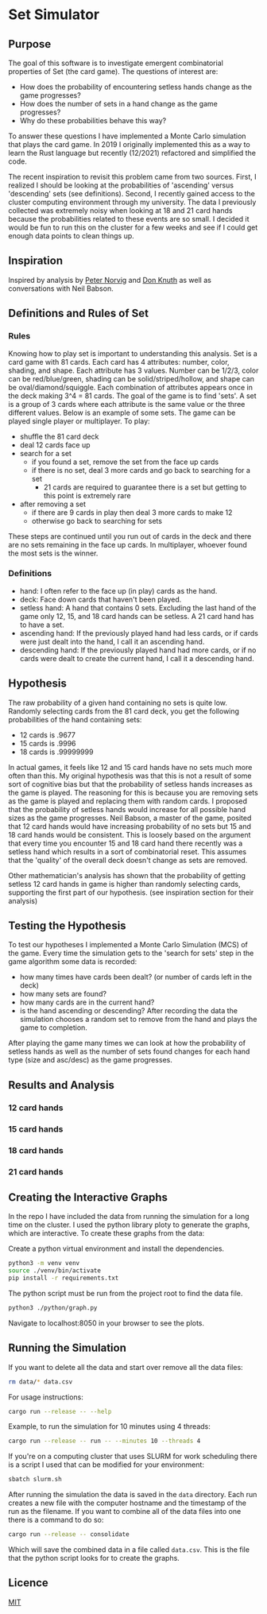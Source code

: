 # Set Simulator

## Purpose
The goal of this software is to investigate emergent combinatorial properties of Set (the
card game). The questions of interest are:
- How does the probability of encountering setless hands change as the game progresses?
- How does the number of sets in a hand change as the game progresses?
- Why do these probabilities behave this way?

To answer these questions I have implemented a Monte Carlo simulation that plays the card
game. In 2019 I originally implemented this as a way to learn the Rust language but recently
(12/2021) refactored and simplified the code.

The recent inspiration to revisit this problem came from two sources. First, I realized I
should be looking at the probabilities of 'ascending' versus 'descending' sets (see definitions).
Second, I recently gained access to the cluster computing environment through my university.
The data I previously collected was extremely noisy when looking at 18 and 21 card hands
because the probabilities related to these events are so small. I decided it would be fun to
run this on the cluster for a few weeks and see if I could get enough data points to clean
things up.

## Inspiration
Inspired by analysis by [Peter Norvig](https://norvig.com/SET.html) and
[Don Knuth](https://cs.stanford.edu/~knuth/programs/setset-all.w)
as well as conversations with Neil Babson.

## Definitions and Rules of Set

### Rules
Knowing how to play set is important to understanding this analysis. Set is a card game with
81 cards. Each card has 4 attributes: number, color, shading, and shape. Each attribute has 3
values. Number can be 1/2/3, color can be red/blue/green, shading can be solid/striped/hollow,
and shape can be oval/diamond/squiggle. Each combination of attributes appears once in the deck
making 3^4 = 81 cards. The goal of the game is to find 'sets'. A set is a group of 3 cards 
where each attribute is the same value or the three different values. Below is an example of some
sets. The game can be played single player or multiplayer. To play:
- shuffle the 81 card deck
- deal 12 cards face up
- search for a set
   - if you found a set, remove the set from the face up cards
   - if there is no set, deal 3 more cards and go back to searching for a set
      - 21 cards are required to guarantee there is a set but getting to this point is extremely rare
- after removing a set
   - if there are 9 cards in play then deal 3 more cards to make 12
   - otherwise go back to searching for sets

These steps are continued until you run out of cards in the deck and there are no sets remaining
in the face up cards. In multiplayer, whoever found the most sets is the winner.

### Definitions
- hand: I often refer to the face up (in play) cards as the hand.
- deck: Face down cards that haven't been played.
- setless hand: A hand that contains 0 sets. Excluding the last hand of the game only 12, 15,
and 18 card hands can be setless. A 21 card hand has to have a set.
- ascending hand: If the previously played hand had less cards, or if cards were just dealt
into the hand, I call it an ascending hand.
- descending hand: If the previously played hand had more cards, or if no cards were dealt to
create the current hand, I call it a descending hand.

## Hypothesis
The raw probability of a given hand containing no sets is quite low.
Randomly selecting cards from the 81 card deck, you get the following probabilities of
the hand containing sets:
- 12 cards is .9677
- 15 cards is .9996
- 18 cards is .99999999

In actual games, it feels like 12 and 15 card hands have no sets much more often than this. My
original hypothesis was that this is not a result of some sort of cognitive bias but that the
probability of setless hands increases as the game is played. The reasoning for this is because
you are removing sets as the game is played and replacing them with random cards. I proposed that
the probability of setless hands would increase for all possible hand sizes as the game progresses.
Neil Babson, a master of the game, posited that 12 card hands would have increasing probability
of no sets but 15 and 18 card hands would be consistent. This is loosely based on the argument
that every time you encounter 15 and 18 card hand there recently was a setless hand which results
in a sort of combinatorial reset. This assumes that the 'quality' of the overall deck doesn't
change as sets are removed.

Other mathematician's analysis has shown that the probability of getting setless 12 card hands
in game is higher than randomly selecting cards, supporting the first part of our hypothesis.
(see inspiration section for their analysis)

## Testing the Hypothesis
To test our hypotheses I implemented a Monte Carlo Simulation (MCS) of the game. Every time the
simulation gets to the 'search for sets' step in the game algorithm some data is recorded:
- how many times have cards been dealt? (or number of cards left in the deck)
- how many sets are found?
- how many cards are in the current hand?
- is the hand ascending or descending?
After recording the data the simulation chooses a random set to remove from the hand and plays
the game to completion.

After playing the game many times we can look at how the probability of setless hands as well
as the number of sets found changes for each hand type (size and asc/desc) as the game progresses.

## Results and Analysis
### 12 card hands
### 15 card hands
### 18 card hands
### 21 card hands

## Creating the Interactive Graphs
In the repo I have included the data from running the simulation for a long time on the cluster.
I used the python library ploty to generate the graphs, which are interactive. To create these
graphs from the data:

Create a python virtual environment and install the dependencies.
```bash
python3 -m venv venv
source ./venv/bin/activate
pip install -r requirements.txt
```

The python script must be run from the project root to find the data file.
```bash
python3 ./python/graph.py
```
Navigate to localhost:8050 in your browser to see the plots.

## Running the Simulation
If you want to delete all the data and start over remove all the data files:
```bash
rm data/* data.csv
```

For usage instructions:
```bash
cargo run --release -- --help
```
Example, to run the simulation for 10 minutes using 4 threads:
```bash
cargo run --release -- run -- --minutes 10 --threads 4
```

If you're on a computing cluster that uses SLURM for work scheduling there is a script I used
that can be modified for your environment:
```bash
sbatch slurm.sh
```

After running the simulation the data is saved in the `data` directory. Each run creates a new
file with the computer hostname and the timestamp of the run as the filename. If you want to
combine all of the data files into one there is a command to do so:
```bash
cargo run --release -- consolidate
```
Which will save the combined data in a file called `data.csv`. This is the file that the python
script looks for to create the graphs.

## Licence
[MIT](https://choosealicense.com/licenses/mit)
